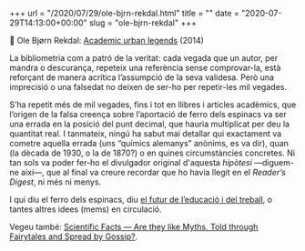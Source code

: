 +++
url = "/2020/07/29/ole-bjrn-rekdal.html"
title = ""
date = "2020-07-29T14:13:00+00:00"
slug = "ole-bjrn-rekdal"
+++

📎 Ole Bjørn Rekdal: [Academic urban legends](https://journals.sagepub.com/doi/full/10.1177/0306312714535679) (2014)

La bibliometria com a patró de la veritat: cada vegada que un autor, per mandra o descurança, repeteix una referència sense comprovar-la, està reforçant de manera acrítica l’assumpció de la seva validesa. Però una imprecisió o una falsedat no deixen de ser-ho per repetir-les mil vegades.

S’ha repetit més de mil vegades, fins i tot en llibres i articles acadèmics, que l’origen de la falsa creença sobre l’aportació de ferro dels espinacs va ser una errada en la posició del punt decimal, que hauria multiplicat per deu la quantitat real. I tanmateix, ningú ha sabut mai detallar qui exactament va cometre aquella errada (uns “químics alemanys” anònims, es va dir), quan (la dècada de 1930, o la de 1870?) o en quines circumstàncies concretes. Ni tan sols va poder fer-ho el divulgador original d'aquesta *hipòtesi* —diguem-ne així—, que al final va creure recordar que ho havia llegit en el *Reader’s Digest*, ni més ni menys.

I qui diu el ferro dels espinacs, diu [el futur de l’educació i del treball](https://elpais.com/elpais/2017/03/10/hechos/1489146364_790212.html), o tantes altres idees (mems) en circulació.

Vegeu també: [Scientific Facts — Are they like Myths, Told through Fairytales and Spread by Gossip?](/2018/09/28/scientific-facts-are.html).
